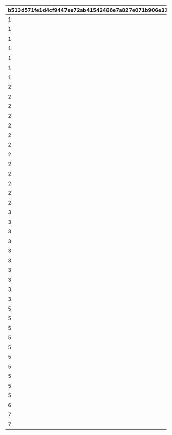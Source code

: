 |b513d571fe1d4cf9447ee72ab41542486e7a827e071b906e313f8c1b028bac66|1c7a6570c3603660a064c59b910074a1aaf9b6be37e8a956de2e06c0e85b02a9|d8768148208720eb35b476905c3ddf40900704b6b617708cfe9b2a47ccbc39ed|f34bc8bbd7ebe68e57b0eaa490c73a02873ce951aa665a84b8ec62f6a35a5441|cdebbd80ba21a4c0e591e100802fdee14b7a1b40d9fbc3456bf9e3e957be897c|9da04e2927c79b54a5822cd2687da8c27a2c8b6c23bcc14f5f9a646a30253c8d|0605b87c833c01077fd202aedb78b55c2e556ca15851f221b6055aa8459d65f2|6166cbf7ff03cd2f8a69d00834e5f03a0edd6cbe5c6ccfce489331e1aba3616c|6e3f59805d3a90db3b3dd63aeca2c3abca9dc28240ffb9190143cc0a9d414ee8|666fd5f5dba82f61d5d72b90ab3185d62f32b99045c2925dafa453ceba2a9a62|
| --- | --- | --- | --- | --- | --- | --- | --- | --- | --- |
|1|10000|1|100|0|パーツを20個獲得しよう|3|20|1|1|
|1|10001|2|100|0|パーツを25個獲得しよう|3|25|1|2|
|1|10002|2|100|0|パーツを30個獲得しよう|3|30|1|3|
|1|10003|3|100|0|パーツを35個獲得しよう|3|35|1|4|
|1|10004|3|100|0|パーツを40個獲得しよう|3|40|1|5|
|1|10005|4|100|0|パーツを45個獲得しよう|3|45|1|6|
|1|10006|4|100|0|パーツを50個獲得しよう|3|50|1|7|
|2|20000|3|101|0|総戦力を1500以上にしよう|2|1500|1|101|
|2|20001|3|101|0|総戦力を2000以上にしよう|2|2000|1|102|
|2|20002|3|101|0|総戦力を2500以上にしよう|2|2500|1|103|
|2|20003|3|101|0|総戦力を3000以上にしよう|2|3000|1|104|
|2|20004|3|101|0|総戦力を3500以上にしよう|2|3500|1|105|
|2|20005|4|101|0|総戦力を4000以上にしよう|2|4000|1|106|
|2|20006|4|101|0|総戦力を4500以上にしよう|2|4500|1|107|
|2|20007|4|101|0|総戦力を5000以上にしよう|2|5000|1|108|
|2|20008|4|101|0|総戦力を6000以上にしよう|2|6000|1|109|
|2|20009|4|101|0|総戦力を7000以上にしよう|2|7000|1|110|
|2|20010|5|101|0|総戦力を8000以上にしよう|2|8000|1|111|
|2|20011|5|101|0|総戦力を9000以上にしよう|2|9000|1|112|
|2|20012|5|101|0|総戦力を10000以上にしよう|2|10000|1|600|
|3|30000|2|200|0|バトルポイントを累計100pt獲得しよう|4|100|2|201|
|3|30001|2|200|0|バトルポイントを累計200pt獲得しよう|4|200|2|202|
|3|30002|2|200|0|バトルポイントを累計300pt獲得しよう|4|300|2|203|
|3|30003|2|200|0|バトルポイントを累計400pt獲得しよう|4|400|2|204|
|3|30004|2|200|0|バトルポイントを累計500pt獲得しよう|4|500|2|205|
|3|30005|3|200|0|バトルポイントを累計600pt獲得しよう|4|600|2|206|
|3|30006|3|200|0|バトルポイントを累計700pt獲得しよう|4|700|2|207|
|3|30007|3|200|0|バトルポイントを累計800pt獲得しよう|4|800|2|208|
|3|30008|3|200|0|バトルポイントを累計900pt獲得しよう|4|900|2|209|
|3|30009|3|200|0|バトルポイントを累計1000pt獲得しよう|4|1000|2|210|
|5|50000|7|400|0|フブキから5個パーツを獲得しよう|1|5|4|401|
|5|50001|7|400|0|フブキから10個パーツを獲得しよう|1|10|4|402|
|5|50002|7|400|0|フブキから15個パーツを獲得しよう|1|15|4|403|
|5|50003|7|400|0|フブキから20個パーツを獲得しよう|1|20|4|404|
|5|50004|7|400|0|フブキから25個パーツを獲得しよう|1|25|4|405|
|5|50005|7|400|0|フブキから30個パーツを獲得しよう|1|30|4|406|
|5|50006|7|400|0|フブキから35個パーツを獲得しよう|1|35|4|407|
|5|50007|7|400|0|フブキから40個パーツを獲得しよう|1|40|4|408|
|5|50008|7|400|0|フブキから45個パーツを獲得しよう|1|45|4|409|
|5|50009|6|400|0|フブキから50個パーツを獲得しよう|1|50|4|700|
|6|60000|7|209|30009|バトルポイントを800pt獲得しよう（何度でも）|4|800|2|999|
|7|70000|6|300|0|ステージ14をクリアしよう|3|14|3|799|
|7|70001|8|301|0|ステージ50をクリアしよう|3|50|3|800|